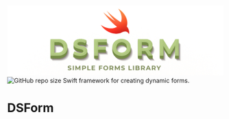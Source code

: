 ![DSForm Logo](https://github.com/dimebt/DSForm/blob/master/DSForm.jpg)
![GitHub repo size](https://img.shields.io/github/repo-size/dimebt/DSForm.svg)
Swift framework for creating dynamic forms.
# DSForm
